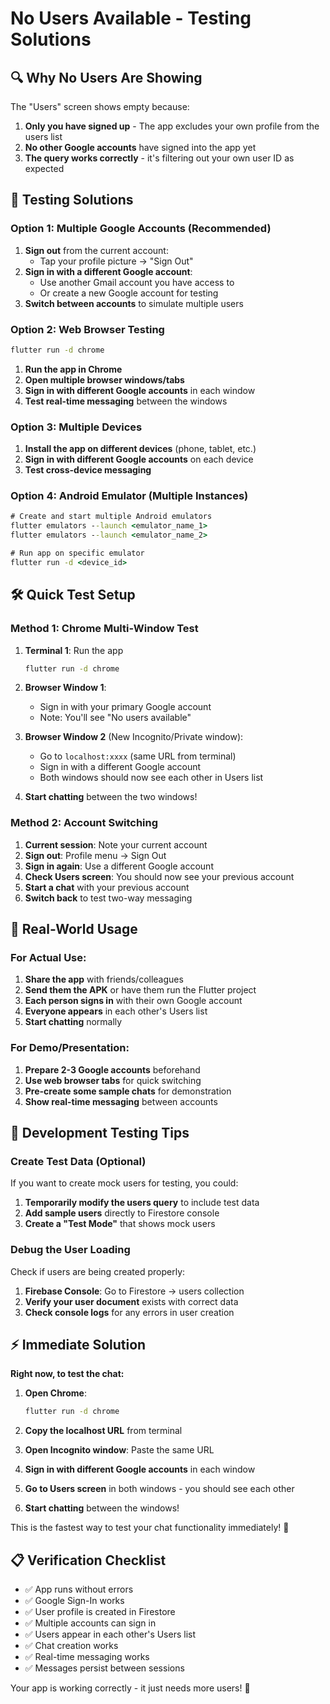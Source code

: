 # No Users Available - Testing Solutions

## 🔍 **Why No Users Are Showing**

The "Users" screen shows empty because:
1. **Only you have signed up** - The app excludes your own profile from the users list
2. **No other Google accounts** have signed into the app yet
3. **The query works correctly** - it's filtering out your own user ID as expected

## 🧪 **Testing Solutions**

### **Option 1: Multiple Google Accounts (Recommended)**
1. **Sign out** from the current account:
   - Tap your profile picture → "Sign Out"
2. **Sign in with a different Google account**:
   - Use another Gmail account you have access to
   - Or create a new Google account for testing
3. **Switch between accounts** to simulate multiple users

### **Option 2: Web Browser Testing**
```cmd
flutter run -d chrome
```
1. **Run the app in Chrome**
2. **Open multiple browser windows/tabs**
3. **Sign in with different Google accounts** in each window
4. **Test real-time messaging** between the windows

### **Option 3: Multiple Devices**
1. **Install the app on different devices** (phone, tablet, etc.)
2. **Sign in with different Google accounts** on each device
3. **Test cross-device messaging**

### **Option 4: Android Emulator (Multiple Instances)**
```cmd
# Create and start multiple Android emulators
flutter emulators --launch <emulator_name_1>
flutter emulators --launch <emulator_name_2>

# Run app on specific emulator
flutter run -d <device_id>
```

## 🛠️ **Quick Test Setup**

### **Method 1: Chrome Multi-Window Test**
1. **Terminal 1**: Run the app
   ```cmd
   flutter run -d chrome
   ```

2. **Browser Window 1**: 
   - Sign in with your primary Google account
   - Note: You'll see "No users available"

3. **Browser Window 2** (New Incognito/Private window):
   - Go to `localhost:xxxx` (same URL from terminal)
   - Sign in with a different Google account
   - Both windows should now see each other in Users list

4. **Start chatting** between the two windows!

### **Method 2: Account Switching**
1. **Current session**: Note your current account
2. **Sign out**: Profile menu → Sign Out  
3. **Sign in again**: Use a different Google account
4. **Check Users screen**: You should now see your previous account
5. **Start a chat** with your previous account
6. **Switch back** to test two-way messaging

## 📱 **Real-World Usage**

### **For Actual Use:**
1. **Share the app** with friends/colleagues
2. **Send them the APK** or have them run the Flutter project
3. **Each person signs in** with their own Google account
4. **Everyone appears** in each other's Users list
5. **Start chatting** normally

### **For Demo/Presentation:**
1. **Prepare 2-3 Google accounts** beforehand
2. **Use web browser tabs** for quick switching
3. **Pre-create some sample chats** for demonstration
4. **Show real-time messaging** between accounts

## 🔧 **Development Testing Tips**

### **Create Test Data (Optional)**
If you want to create mock users for testing, you could:

1. **Temporarily modify the users query** to include test data
2. **Add sample users** directly to Firestore console
3. **Create a "Test Mode"** that shows mock users

### **Debug the User Loading**
Check if users are being created properly:

1. **Firebase Console**: Go to Firestore → users collection
2. **Verify your user document** exists with correct data
3. **Check console logs** for any errors in user creation

## ⚡ **Immediate Solution**

**Right now, to test the chat:**

1. **Open Chrome**: 
   ```cmd
   flutter run -d chrome
   ```

2. **Copy the localhost URL** from terminal

3. **Open Incognito window**: Paste the same URL

4. **Sign in with different Google accounts** in each window

5. **Go to Users screen** in both windows - you should see each other

6. **Start chatting** between the windows!

This is the fastest way to test your chat functionality immediately! 🚀

## 📋 **Verification Checklist**

- ✅ App runs without errors
- ✅ Google Sign-In works
- ✅ User profile is created in Firestore
- ✅ Multiple accounts can sign in
- ✅ Users appear in each other's Users list
- ✅ Chat creation works
- ✅ Real-time messaging works
- ✅ Messages persist between sessions

Your app is working correctly - it just needs more users! 🎉
